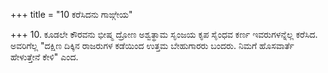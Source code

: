 +++
title = "10 ಕರೆಸಿದನು ಗಾಙ್ಗೇಯ"

+++
10. ಕೂಡಲೇ ಕೌರವನು ಭೀಷ್ಮ ದ್ರೋಣ ಅಶ್ವತ್ಥಾಮ ಸೃಂಜಯ ಕೃಪ ಸೈಂಧವ ಕರ್ಣ ಇವರುಗಳನ್ನೆಲ್ಲ ಕರೆಸಿದ.   ಅವರಿಗೆಲ್ಲ "ದಕ್ಷಿಣ ದಿಕ್ಕಿನ ರಾಜರುಗಳ ಕಡೆಯಿಂದ ಉತ್ತಮ ಬೇಹುಗಾರರು ಬಂದರು. ನಿಮಗೆ ಹೊಸವಾರ್ತೆ ಹೇಳುತ್ತೇನೆ ಕೇಳಿ" ಎಂದ.